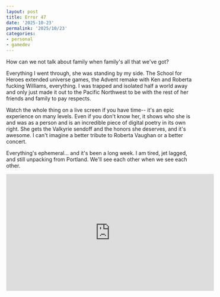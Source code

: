 ```yaml
---
layout: post
title: Error 47
date: '2025-10-23'
permalink: '2025/10/23'
categories:
- personal
- gamedev
---
```


How can we not talk about family when family's all that we've got? 

Everything I went through, she was standing by my side. The School for Heroes extended universe games, the Advent remake with Ken and Roberta fucking Williams, everything. I was trapped and isolated half a world away and only just made it out to the Pacific Northwest to be with the rest of her friends and family to pay respects.

Watch the whole thing on a live screen if you have time-- it's an epic experience on many levels. Even if you don't know her, it shows who she is and was as a person and is an incredible piece of digital poetry in its own right. She gets the Valkyrie sendoff and the honors she deserves, and it's awesome. I can't imagine a better tribute to Roberta Vaughan or a better concert. 

Everything's ephemeral... and it's been a long week. I am tired, jet lagged, and still unpacking from Portland. We'll see each other when we see each other.

<iframe title="Error 47 - Live in Portland 2025 - The Roberta Vaughan Tribute Concert" width="560" height="315" src="https://spectra.video/videos/embed/soooXekD5MAdMN4aQYic2p" style="border: 0px;" allow="fullscreen" sandbox="allow-same-origin allow-scripts allow-popups allow-forms"></iframe>
